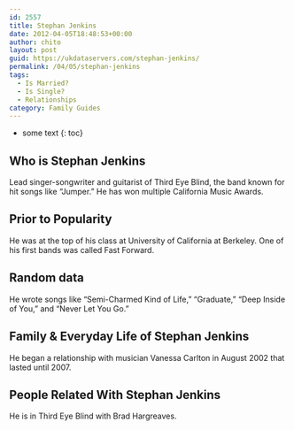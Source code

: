 ```yaml
---
id: 2557
title: Stephan Jenkins
date: 2012-04-05T18:48:53+00:00
author: chito
layout: post
guid: https://ukdataservers.com/stephan-jenkins/
permalink: /04/05/stephan-jenkins
tags:
  - Is Married?
  - Is Single?
  - Relationships
category: Family Guides
---
```


* some text
{: toc}
          
          
## Who is  Stephan Jenkins
                  
                  
                  
Lead singer-songwriter and guitarist of Third Eye Blind, the band known for hit songs like &#8220;Jumper.&#8221; He has won multiple California Music Awards.
                  
                
                
                
## Prior to Popularity 
                  
                  
                  
He was at the top of his class at University of California at Berkeley. One of his first bands was called Fast Forward.
                  
                
                
                
## Random data 
                  
                  
                  
He wrote songs like &#8220;Semi-Charmed Kind of Life,&#8221; &#8220;Graduate,&#8221; &#8220;Deep Inside of You,&#8221; and &#8220;Never Let You Go.&#8221;
                  
                
                
                
## Family & Everyday Life of Stephan Jenkins
                  
                  
                  
He began a relationship with musician Vanessa Carlton in August 2002 that lasted until 2007.
                  
                
                
                
## People Related With  Stephan Jenkins
                  
                  
                  
He is in Third Eye Blind with Brad Hargreaves.
                  
                
              
            
          
          
          
    
    
  
